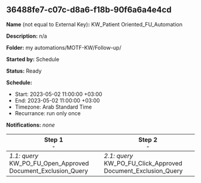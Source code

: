 ## 36488fe7-c07c-d8a6-f18b-90f6a6a4e4cd

**Name** (not equal to External Key)**:** KW_Patient Oriented_FU_Automation

**Description:** n/a

**Folder:** my automations/MOTF-KW/Follow-up/

**Started by:** Schedule

**Status:** Ready

**Schedule:**

* Start: 2023-05-02 11:00:00 +03:00
* End: 2023-05-02 11:00:00 +03:00
* Timezone: Arab Standard Time
* Recurrance: run only once

**Notifications:** _none_


| Step 1<br>_<small>-</small>_ | Step 2<br>_<small>-</small>_ |
| --- | --- |
| _1.1: query_<br>KW_PO_FU_Open_Approved Document_Exclusion_Query | _2.1: query_<br>KW_PO_FU_Click_Approved Document_Exclusion_Query |
